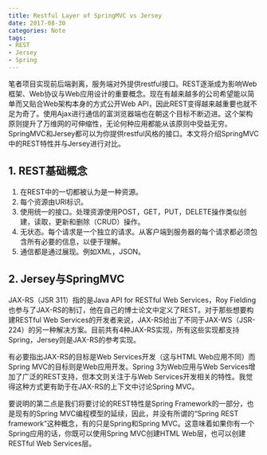 ```yaml
---
title: Restful Layer of SpringMVC vs Jersey
date: 2017-08-30
categories: Note
tags:
- REST
- Jersey
- Spring
---
```


笔者项目实现前后端剥离，服务端对外提供restful接口。REST逐渐成为影响Web框架、Web协议与Web应用设计的重要概念。现在有越来越多的公司希望能以简单而又贴合Web架构本身的方式公开Web API，因此REST变得越来越重要也就不足为奇了。使用Ajax进行通信的富浏览器端也在朝这个目标不断迈进。这个架构原则提升了万维网的可伸缩性，无论何种应用都能从该原则中受益无穷。SpringMVC和Jersey都可以为你提供restful风格的接口。本文将介绍SpringMVC中的REST特性并与Jersey进行对比。

 

## 1. REST基础概念

1. 在REST中的一切都被认为是一种资源。
2. 每个资源由URI标识。
3. 使用统一的接口。处理资源使用POST，GET，PUT，DELETE操作类似创建，读取，更新和删除（CRUD）操作。
4. 无状态。每个请求是一个独立的请求。从客户端到服务器的每个请求都必须包含所有必要的信息，以便于理解。
5. 通信都是通过展现。例如XML，JSON。

## 2. Jersey与SpringMVC
JAX-RS（JSR 311）指的是Java API for RESTful Web Services，Roy Fielding也参与了JAX-RS的制订，他在自己的博士论文中定义了REST。对于那些想要构建RESTful Web Services的开发者来说，JAX-RS给出了不同于JAX-WS（JSR-224）的另一种解决方案。目前共有4种JAX-RS实现，所有这些实现都支持Spring，Jersey则是JAX-RS的参考实现。  
   
有必要指出JAX-RS的目标是Web Services开发（这与HTML Web应用不同）而Spring MVC的目标则是Web应用开发。Spring 3为Web应用与Web Services增加了广泛的REST支持，但本文则关注于与Web Services开发相关的特性。我觉得这种方式更有助于在JAX-RS的上下文中讨论Spring MVC。

要说明的第二点是我们将要讨论的REST特性是Spring Framework的一部分，也是现有的Spring MVC编程模型的延续，因此，并没有所谓的“Spring REST framework”这种概念，有的只是Spring和Spring MVC。这意味着如果你有一个Spring应用的话，你既可以使用Spring MVC创建HTML Web层，也可以创建RESTful Web Services层。




